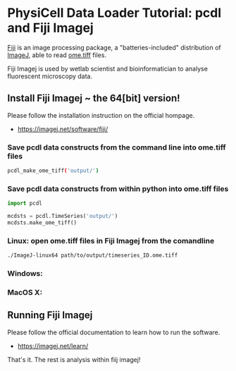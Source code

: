 # PhysiCell Data Loader Tutorial: pcdl and Fiji Imagej

[Fiji](https://fiji.sc/) is an image processing package,
a "batteries-included" distribution of [ImageJ](https://en.wikipedia.org/wiki/ImageJ),
able to read [ome.tiff](https://www.openmicroscopy.org/ome-files/) files.

Fiji Imagej is used by wetlab scientist and bioinformatician to analyse fluorescent microscopy data.

## Install Fiji Imagej ~ the 64[bit] version!

Please follow the installation instruction on the official hompage.
+ https://imagej.net/software/fiji/


### Save pcdl data constructs from the command line into ome.tiff files

```bash
pcdl_make_ome_tiff('output/')
```


### Save pcdl data constructs from within python into ome.tiff files

```python
import pcdl

mcdsts = pcdl.TimeSeries('output/')
mcdsts.make_ome_tiff()
```

### Linux: open ome.tiff files in Fiji Imagej from the comandline

```bash
./ImageJ-linux64 path/to/output/timeseries_ID.ome.tiff
```


### Windows:
<!-- Jenny can you write here something inteligent on how to open ome.tiff files? -->


### MacOS X:
<!-- Jenny can you write here something inteligent on how to open ome.tiff files? -->


## Running Fiji Imagej

Please follow the official documentation to learn how to run the software.
+ https://imagej.net/learn/

That's it. The rest is analysis within fiij imagej!
